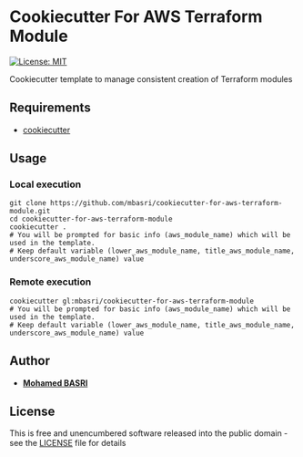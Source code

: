 # Cookiecutter For AWS Terraform Module

[![License: MIT](https://img.shields.io/badge/License-MIT-yellow.svg)](https://opensource.org/licenses/MIT)

Cookiecutter template to manage consistent creation of Terraform modules

## Requirements

* [cookiecutter](https://cookiecutter.readthedocs.io)

## Usage

### Local execution
```shell
git clone https://github.com/mbasri/cookiecutter-for-aws-terraform-module.git
cd cookiecutter-for-aws-terraform-module
cookiecutter .
# You will be prompted for basic info (aws_module_name) which will be used in the template.
# Keep default variable (lower_aws_module_name, title_aws_module_name, underscore_aws_module_name) value
```

### Remote execution
```shell
cookiecutter gl:mbasri/cookiecutter-for-aws-terraform-module
# You will be prompted for basic info (aws_module_name) which will be used in the template.
# Keep default variable (lower_aws_module_name, title_aws_module_name, underscore_aws_module_name) value
```

## Author

* [**Mohamed BASRI**](https://github.com/mbasri)

## License

This is free and unencumbered software released into the public domain - see the [LICENSE](./LICENSE) file for details
